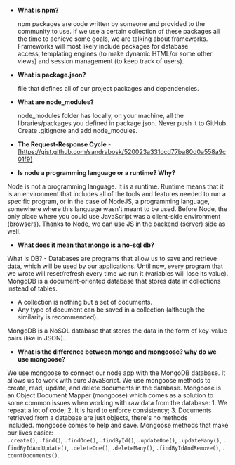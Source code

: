 - **What is npm?**

  npm packages are code written by someone and provided to the community to use. If we use a certain collection of these packages all the time to achieve some goals, we are talking about frameworks. Frameworks will most likely include packages for database access, templating engines (to make dynamic HTML/or some other views) and session management (to keep track of users).

- **What is package.json?**

  file that defines all of our project packages and dependencies.

- **What are node_modules?**

  node_modules folder has locally, on your machine, all the libraries/packages you defined in package.json. Never push it to GitHub. Create .gitignore and add node_modules.

- **The Request-Response Cycle** - [https://gist.github.com/sandrabosk/520023a331ccd77ba80d0a558a9c01f9]

- **Is node a programming language or a runtime? Why?**

Node is not a programming language. It is a runtime. Runtime means that it is an environment that includes all of the tools and features needed to run a specific program, or in the case of NodeJS, a programming language, somewhere where this language wasn't meant to be used.
Before Node, the only place where you could use JavaScript was a client-side environment (browsers). Thanks to Node, we can use JS in the backend (server) side as well.

- **What does it mean that mongo is a no-sql db?**

What is DB? - Databases are programs that allow us to save and retrieve data, which will be used by our applications. Until now, every program that we wrote will reset/refresh every time we run it (variables will lose its value).
MongoDB is a document-oriented database that stores data in collections instead of tables.

- A collection is nothing but a set of documents.
- Any type of document can be saved in a collection (although the similarity is recommended).

MongoDB is a NoSQL database that stores the data in the form of key-value pairs (like in JSON).

- **What is the difference between mongo and mongoose? why do we use mongoose?**

We use mongoose to connect our node app with the MongoDB database. It allows us to work with pure JavaScript.
We use mongoose methods to create, read, update, and delete documents in the database. Mongoose is an Object Document Mapper (mongoose) which comes as a solution to some common issues when working with raw data from the database: 1. We repeat a lot of code; 2. It is hard to enforce consistency; 3. Documents retrieved from a database are just objects, there's no methods included. mongoose comes to help and save.
Mongoose methods that make our lives easier: `.create()`, `.find()`, `.findOne()`, `.findById()`, `.updateOne()`, `.updateMany()`, `.findByIdAndUpdate()`, `.deleteOne()`, `.deleteMany()`, `.findByIdAndRemove()`, `.countDocuments()`.
